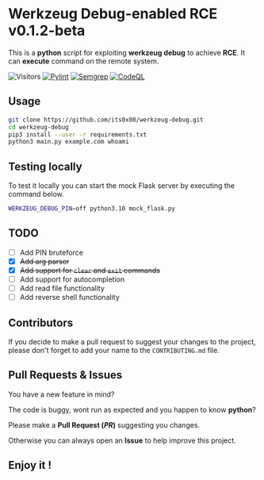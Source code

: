 # Werkzeug Debug-enabled RCE v0.1.2-beta
This is a __python__ script for exploiting __werkzeug debug__ to achieve __RCE__.
It can __execute__ command on the remote system.

![Visitors](https://api.visitorbadge.io/api/visitors?path=https%3A%2F%2Fgithub.com%2Fits0x08%2Fwerkzeug-debug&countColor=%232ccce4&style=flat-square)
[![Pylint](https://github.com/its0x08/werkzeug-debug/actions/workflows/pylint.yml/badge.svg)](https://github.com/its0x08/werkzeug-debug/actions/workflows/pylint.yml)
[![Semgrep](https://github.com/its0x08/werkzeug-debug/actions/workflows/semgrep.yml/badge.svg)](https://github.com/its0x08/werkzeug-debug/actions/workflows/semgrep.yml)
[![CodeQL](https://github.com/its0x08/werkzeug-debug/actions/workflows/codeql-analysis.yml/badge.svg)](https://github.com/its0x08/werkzeug-debug/actions/workflows/codeql-analysis.yml)

## Usage
```bash
git clone https://github.com/its0x08/werkzeug-debug.git
cd werkzeug-debug
pip3 install --user -r requirements.txt
python3 main.py example.com whoami
```

## Testing locally
To test it locally you can start the mock Flask server by executing the command below.
```bash
WERKZEUG_DEBUG_PIN=off python3.10 mock_flask.py
```
## TODO

- [ ] Add PIN bruteforce
- [x] ~~Add arg parser~~
- [x] ~~Add support for `clear` and `exit` commands~~
- [ ] Add support for autocompletion
- [ ] Add read file functionality
- [ ] Add reverse shell functionality

## Contributors

If you decide to make a pull request to suggest your changes to the project, please don't forget to add your name to the `CONTRIBUTING.md` file.

## Pull Requests & Issues
You have a new feature in mind?

The code is buggy, wont run as expected and you happen to know __python__?

Please make a __Pull Request (_PR_)__ suggesting you changes.

Otherwise you can always open an __Issue__ to help improve this project.

## Enjoy it !
